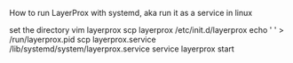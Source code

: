 How to run LayerProx with systemd, aka run it as a service in linux

set the directory
vim layerprox 
scp layerprox /etc/init.d/layerprox
echo ' ' > /run/layerprox.pid
scp layerprox.service /lib/systemd/system/layerprox.service
service layerprox start
